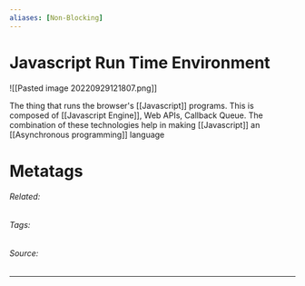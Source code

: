 ```yaml
---
aliases: [Non-Blocking]
---
```

# Javascript Run Time Environment
![[Pasted image 20220929121807.png]]


The thing that runs the browser's [[Javascript]] programs. This is composed of [[Javascript Engine]], Web APIs, Callback Queue. The combination of these technologies help in making [[Javascript]] an [[Asynchronous programming]] language

# Metatags
###### Related: 
###### Tags: 
###### Source: 

---